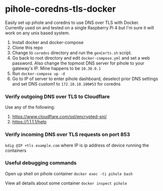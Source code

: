 # pihole-coredns-tls-docker
Easily set up pihole and coredns to use DNS over TLS with Docker. Currently used on and tested on a single Raspberry Pi 4 but I'm sure it will work on any unix based system.

1) Install docker and docker-compose
2) Clone this repo
3) Change to `coredns` directory and run the `genCerts.sh` script.
4) Go back to root directory and edit `docker-compose.yml` and set a web password. Also change the topmost DNS server for pihole to your gateway's IP. Mine happens to be `10.30.0.1`
5) Run `docker-compose up -d`
6) Go to IP of server to enter pihole dashboard, deselect prior DNS settings and set DNS custom1 to `172.10.10.100#53` for coredns

### Verify outgoing DNS over TLS to Cloudflare
Use any of the following:
1) https://www.cloudflare.com/ssl/encrypted-sni/
2) https://1.1.1.1/help

### Verify incoming DNS over TLS requests on port 853
`kdig @IP +tls example.com` where IP is ip address of device running the containers

### Useful debugging commands
Open up shell on pihole container
`docker exec -ti pihole bash`

View all details about some container
`docker inspect pihole`

